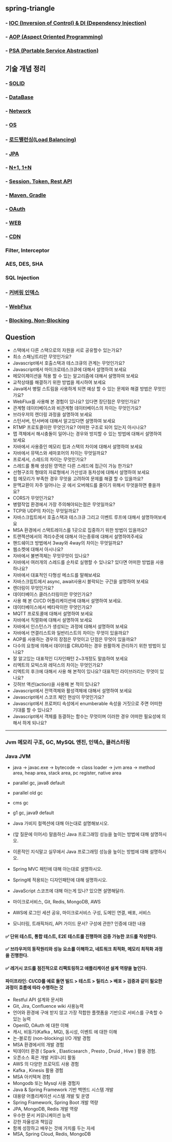 ## spring-triangle
### - [IOC (Inversion of Control) & DI (Dependency Injection)](https://github.com/conf312/spring-triangle/blob/master/concept/IOC%26DI.md)
### - [AOP (Aspect Oriented Programming)](https://github.com/conf312/spring-triangle/blob/master/concept/AOP.md)
### - [PSA (Portable Service Abstraction)](https://github.com/conf312/spring-triangle/blob/master/concept/PSA.md)

## 기술 개념 정리 
### - [SOLID](https://github.com/conf312/tech-concept/blob/master/concept/SOLID.md)
### - [DataBase](https://github.com/conf312/tech-concept/blob/master/concept/Database.md)
### - [Network](https://github.com/conf312/tech-concept/blob/master/concept/Network.md)
### - [OS](https://github.com/conf312/tech-concept/blob/master/concept/OS.md)
### - [로드밸런싱(Load Balancing)](https://github.com/conf312/tech-concept/blob/master/concept/Load%20Balancing.md)
### - [JPA](https://github.com/conf312/tech-concept/blob/master/concept/JPA.md)
### - [N+1, 1+N](https://github.com/conf312/tech-concept/blob/master/concept/N%2B1.md)
### - [Session, Token, Rest API](https://github.com/conf312/tech-concept/blob/master/concept/WEB.md)
### - [Maven, Gradle](https://github.com/conf312/concept-description/blob/master/concept/Maven-Gradle.md)
### - [OAuth](https://github.com/conf312/tech-concept/blob/master/concept/OAuth.md)
### - [WEB](https://github.com/conf312/concept-description/blob/master/concept/WEB.md)
### - [CDN](https://github.com/conf312/concept-description/blob/master/concept/CDN.md)
### Filter, Interceptor
### AES, DES, SHA
### SQL Injection
### - [커버링 인덱스](https://github.com/conf312/concept-description/blob/master/concept/Covering%20Index.md)
### - [WebFlux](https://github.com/conf312/concept-description/blob/master/concept/WebFlux.md)
### - [Blocking, Non-Blocking](https://github.com/conf312/tech-concept/blob/master/concept/Blocking.md)

## Question
- 스택에서 다른 스택으로의 자원을 서로 공유할수 있는가요?
- 최소 스패닝트리란 무엇인가요?
- Javascript에서 호출스택과 테스크큐의 관계는 무엇인가요?
- Javascript에서 마이크로테스크큐에 대해서 설명하여 보세요
- 메모이제이션을 적용 할 수 있는 알고리즘에 대해서 설명하여 보세요
- 교착상태를 해결하기 위한 방법을 제시하여 보세요
- Java에서 병럴 스트림을 사용하게 되면 예상 할 수 있는 문제와 해결 방법은 무엇인가요?
- WebFlux를 사용해 본 경험이 있나요? 있다면 장단점은 무엇인가요?
- 관계형 데이터베이스와 비관계형 데이터베이스의 차이는 무엇인가요?
- 브라우저의 렌더링 과정을 설명하여 보세요
- 스턴서버, 턴서버에 대해서 알고있다면 설명하여 보세요
- RTMP 프로토콜이란 무엇인가요? 어떠한 구조로 되어 있는지 아시나요?
- 맵 객체에서 해시충돌이 일어나는 경우와 방지할 수 있는 방법에 대해서 설명하여 보세요
- 자바에서 사용중인 메모리 힙과 스택의 차이에 대해서 설명하여 보세요
- 자바에서 뮤텍스와 세마포어의 차이는 무엇일까요?
- 프로세서, 스레드의 차이는 무엇인가요?
- 스레드를 통해 생성된 영역은 다른 스레드에 접근이 가능 한가요?
- 선형구조의 형태의 자료형에서 가산성과 동차성에 대해서 설명하여 보세요
- 힙 메모리가 부족한 경우 무엇을 고려하여 문제를 해결 할 수 있을까요?
- 문맥교환이 자주 일어나는 곳 에서 오버헤드를 줄이기 위해서 무엇을하면 좋을까요?
- CORS가 무엇인가요?
- 병렬작업 환경에서 가장 주의해야되는점은 무엇일까요?
- TCP와 UDP의 차이는 무엇일까요?
- 자바스크립트에서 호출스택과 테스크큐 그리고 이벤트 루프에 대해서 설명하여보세요
- MSA 환경에서 스택트레이스를 1곳으로 집중하기 위한 방법이 있을까요?
- 트랜젝션에서의 격리수준에 대해서 아는종류에 대해서 설명하여주세요
- 핸드쉐이크 방법에서 3way와 4way의 차이는 무엇일까요?
- 웹소켓에 대해서 아시나요?
- 자바에서 불변객체는 무엇무엇이 있나요?
- 자바에서 여러개의 스레드를 순차로 실행할 수 있나요? 있다면 어떠한 방법을 사용하나요?
- 자바에서 대표적인 다형성 메소드를 말해보세요
- 자바스크립트에서 async, await사용시 블락되는 구간을 설명하여 보세요
- 렌더링이 무엇인가요?
- 데이터베이스 클러스터링이란 무엇인가요?
- 사용 해 본 CI/CD 어플리케이션에 대해서 설명하여 보세요.
- 데이터베이스에서 베타락이란 무엇인가요?
- MQTT 프로토콜에 대해서 설명하여 보세요
- 자바에서 직렬화에 대해서 설명하여 보세요
- 자바에서 인스턴스가 생성되는 과정에 대해서 설명하여 보세요
- 자바에서 연결리스트와 일반리스트의 차이는 무엇이 있을까요?
- AOP를 사용하는 경우의 장점은 무엇이고 단점은 무엇이 있을까요?
- 다수의 요청에 의해서 데이터를 CRUD하는 경우 원활하게 관리하기 위한 방법이 있나요?
- 잘 알고있는 대표적인 디자인패턴 2~3개정도 말씀하여 보세요
- 리엑트의 모빅스와 레덕스의 차이는 무엇인가요?
- 리엑트의 후크에 대해서 사용 해 본적이 있나요? 대표적인 라이브러리는 무엇이 있나요?
- 깃허브 액션(action)을 사용해 본 적이 있나요?
- Javascript에서 전역객체와 활성객체에 대해서 설명하여 보세요
- Javascript에서 스코프 체인 현상이 무엇인가요?
- Javascript에서 프로퍼티 속성에서 enumberable 속성을 거짓으로 주면 어떠한 기대를 할 수 있나요?
- Javascript에서 객체를 동결하는 함수는 무엇이며 이러한 경우 어떠한 필요성에 의해서 하게 되나요?

***

### Jvm 메모리 구조, GC, MySQL 엔진, 인덱스, 클러스터링 

### Java JVM
- java -> javac.exe -> bytecode -> class loader -> jvm area -> method area, heap area, stack area, pc register, native area

- parallel gc, java8 default
- parallel old gc
- cms gc
- g1 gc, java9 default
- Java 가비지 컬렉션에 대해 아는대로 설명해보시오.
- (앞 질문에 이어서) 말씀하신 Java 프로그래밍 성능을 높이는 방법에 대해 설명하시오.
- 이론적인 지식말고 실무에서 Java 프로그래밍 성능을 높이는 방법에 대해 설명하시오.
- Spring MVC 패턴에 대해 아는대로 설명하시오.
- Spring에 적용되는 디자인패턴에 대해 설명하시오.
- JavaScript 스코프에 대해 아는게 있나? 있으면 설명해달라.
- 마이크로서비스, Git, Redis, MongoDB, AWS
- AWS에 로그인 세션 공유, 마이크로서비스 구성, 도메인 연결, 배포, 서비스
- 모니터링, 트래픽처리, API 가이드 문서? 구성에 관한? 인증에 대한 내용

#### ✅ 단위 테스트, 통합 테스트, E2E 테스트를 진행하여 검증 가능한 코드를 작성한다.
#### ✅ 브라우저의 동작원리와 성능 요소를 이해하고, 네트워크 최적화, 메모리 최적화 과정을 진행한다.
#### ✅ 레거시 코드를 점진적으로 리팩토링하고 애플리케이션 설계 역량을 높인다.
#### 파이프라인: CI/CD를 예로 들면 빌드 > 테스트 > 릴리스 > 배포 > 검증과 같이 필요한 과정이 흐름에 따라 수행하는 것 
- Restful API 설계와 문서화
- Git, Jira, Confluence wiki 사용능력
- 언어와 환경에 구애 받지 않고 가장 적합한 플랫폼을 기반으로 서비스를 구축할 수 있는 능력
- OpenID, OAuth 에 대한 이해
- 캐시, 비동기(Kafka , MQ), 동시성, 이벤트 에 대한 이해
- 논-블로킹 (non-blocking) I/O 개발 경험
- MSA 환경에서의 개발 경험
- 빅데이터 환경 ( Spark , Elasticsearch , Presto , Druid , Hive ) 활용 경험.
- 오픈소스 혹은 개발 커뮤니티 활동
- AWS 의 다양한 프로덕트 사용 경험
- Kafka , Kinesis 활용 경험
- MSA 아키텍쳐 경험
- Mongodb 또는 Mysql 사용 경험자
- Java & Spring Framework 기반 백엔드 시스템 개발
- 대용량 어플리케이션 시스템 개발 및 운영
- Spring Framework, Spring Boot 개발 역량
- JPA, MongoDB, Redis 개발 역량
- 우수한 문서 커뮤니케이션 능력
- 강한 자율성과 책임감
- 함께 성장하고 배우는 것에 가치를 두는 자세
- MSA, Spring Cloud, Redis, MongoDB
